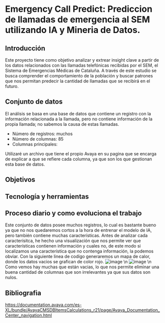 # Emergency Call Predict: Prediccion de llamadas de emergencia al SEM utilizando IA y Mineria de Datos.
## Introducción
Este proyecto tiene como objetivo analizar y extrear insight clave a partir de los datos relacionados con las llamadas telefónicas recibidas por el SEM, el Sistema de Emergencias Médicas de Cataluña. A través de este estudio se busca comprender el comportamiento de la población y buscar patrones que nos permitan predecir la cantidad de llamadas que se recibirá en el futuro.
## Conjunto de datos
El análisis se basa en una base de datos que contiene un registro con la información relacionada a la llamada, pero no contiene información de la propia llamada; no sabemos la causa de estas llamadas.
  - Número de registros: muchos
  - Número de columnas: 85
  - Columnas principales:

Utilizaré un archivo que tiene el propio Avaya en su pagina que se encarga de explicar a que se refiere cada columna, ya que son los que gestionan esta base de datos.

## Objetivos

## Tecnología y herramientas

## Proceso diario y como evoluciona el trabajo
Este conjunto de datos posee muchos registros, lo cual es bastante bueno ya que no nos quedaremos cortos a la hora de entrenar el modelo de IA, pero también contiene muchas características. Antes de analizar cada caracterísitca, he hecho una visualización que nos permite ver que características contienen información y cuales no, de este modo si localizamos una característica que no contenga información, la podemos obviar. Con la siguiente linea de codigo generaremos un mapa de calor, donde los datos vacios se grafican de color rojo. 
![image](https://github.com/user-attachments/assets/52d2b79e-8b0b-4271-8556-dba5f8ce9ca4) \n
![image](https://github.com/user-attachments/assets/b292d681-6001-4026-9229-4a3e7e01b850) \n
Como vemos hay muchas que están vacias, lo que nos permite eliminar una buena cantidad de columnas que son irrelevantes ya que sus datos son nulos.


 ## Bibliografia
 https://documentation.avaya.com/es-XL/bundle/AvayaCMSDBItemsCalculations_r21/page/Avaya_Documentation_Center_navigation.html

